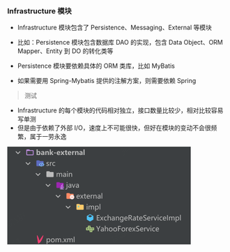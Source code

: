 ### Infrastructure 模块

* Infrastructure 模块包含了 Persistence、Messaging、External 等模块
* 比如：Persistence 模块包含数据库 DAO 的实现，包含 Data Object、ORM Mapper、Entity 到 DO 的转化类等

* Persistence 模块要依赖具体的 ORM 类库，比如 MyBatis
* 如果需要用 Spring-Mybatis 提供的注解方案，则需要依赖 Spring

> 测试
* Infrastructure 的每个模块的代码相对独立，接口数量比较少，相对比较容易写单测
* 但是由于依赖了外部 I/O，速度上不可能很快，但好在模块的变动不会很频繁，属于一劳永逸

![img.png](img.png)